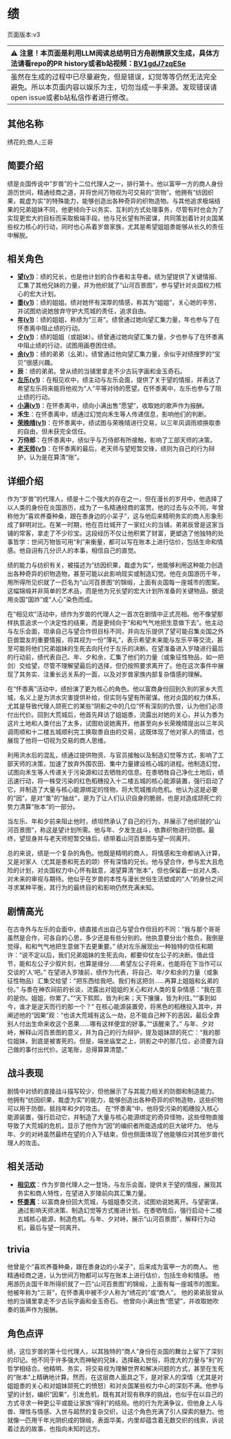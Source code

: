 # 绩
页面版本:v3
 

| :warning: 注意！本页面是利用LLM阅读总结明日方舟剧情原文生成，具体方法请看repo的PR history或者b站视频：[BV1gdJ7zqESe](https://www.bilibili.com/video/BV1gdJ7zqESe/)         |
|:----------------------------|
| 虽然在生成的过程中已尽量避免，但是错误，幻觉等等仍然无法完全避免。所以本页面内容以娱乐为主，切勿当成一手来源。发现错误请open issue或者b站私信作者进行修改。|



## 其他名称
绣花的;商人;三哥
## 简要介绍
绩是炎国传说中“岁兽”的十二位代理人之一，排行第十。他以富甲一方的商人身份游历世间，精通经商之道，并将世间万物视为可交易的“货物”。他拥有“纺因织果，裁虚为实”的特殊能力，能够创造出各种奇异的织物造物。与其他追求极端结果的兄弟姐妹不同，他更倾向于以务实、互利的方式处理事务，尽管有时也会为了实现更宏大的目标而采取极端手段。他与兄长望有所密谋，共同策划着针对炎国某些权力核心的行动，同时也心系着岁兽家族，尤其是希望姐姐黍能够从长久的责任中解脱。
## 相关角色
-   **[望](extended_char_wang.md)([v1](../chars/extended_char_wang.md))**：绩的兄长，也是他计划的合作者和主导者。绩为望提供了关键情报、汇集了其他兄妹的力量，并为他织就了“山河百景图”，参与望针对炎国权力核心的宏大计划。
-   **[黍](char_2025_shu.md)([v1](../chars/char_2025_shu.md))**：绩的姐姐。绩对她怀有深厚的情感，称其为“姐姐”，关心她的辛劳，并试图劝说她放弃守护大荒城的责任，追求自由。
-   **[年](char_2014_nian.md)([v1](../chars/char_2014_nian.md))**：绩的姐姐，称绩为“三哥”。绩曾通过她向望汇集力量，年也参与了在怀黍离中阻止绩的行动。
-   **[夕](char_2015_dusk.md)([v1](../chars/char_2015_dusk.md))**：绩的姐姐（或姐妹）。绩曾通过她向望汇集力量，夕也参与了在怀黍离中阻止绩的行动，试图用画卷困住绩。
-   **[余](char_2026_yu.md)([v1](../chars/char_2026_yu.md))**：绩的弟弟（幺弟）。绩曾通过他向望汇集力量，余似乎对绩搜罗的“宝贝”很感兴趣。
-   **辰**：绩的弟弟。曾从绩的当铺里拿走不少古玩字画和金玉奇石。
-   **[左乐](char_4121_zuole.md)([v1](../chars/char_4121_zuole.md))**：在相见欢中，绩主动与左乐会面，提供了关于望的情报，并表达了希望左乐将来能将他视为“人”平等对待的愿望。在怀黍离中，左乐也参与了阻止绩的行动。
-   **[小满](char_4122_grabds.md)([v1](../chars/char_4122_grabds.md))**：在怀黍离中，绩向小满出售“愿望”，收取她的歌声作为报酬。
-   **禾生**：在怀黍离中，绩通过幻觉向禾生等人传递信息，影响他们的判断。
-   **[荣晚晴](extended_char_rong_wan_qing.md)([v1](../chars/extended_char_rong_wan_qing.md))**：在怀黍离中，绩试图与荣晚晴进行交易，以三年风调雨顺换取黍的自由，但未获完全信任。
-   **万侍郎**：在怀黍离中，绩似乎与万侍郎有所接触，影响了工部天师的决策。
-   **[老天师](extended_char_lao_tian_shi.md)([v1](../chars/extended_char_712d33.md))**：在怀黍离的最后，老天师与望短暂交锋，绩则为自己的行为辩护，认为是在算清“账”。
## 详细介绍
作为“岁兽”的代理人，绩是十二个强大的存在之一，但在漫长的岁月中，他选择了以人类的身份在炎国游历，成为了一名精通经商的富贾。他的过去与众不同，年曾称他为“喜欢养蚕种桑，跟在黍身边的小呆子”，这与他后来精明务实的商人形象形成了鲜明对比。在某一时期，他在百灶城开了一家红火的当铺，弟弟辰曾是这家当铺的常客，拿走了不少珍宝。这段经历不仅让他积累了财富，更塑造了他独特的处事哲学：世间万物皆可用“利”来衡量，都可以写在账本上进行估价，包括生命和情感。他自诩有几分识人的本事，相信自己的直觉。

绩的能力与纺织有关，被描述为“纺因织果，裁虚为实”，他能够利用这种能力创造出各种奇异的织物造物，甚至可能以此影响现实或制造幻觉。他在炎国游历千年，用所得所见织就了一匹名为“山河百景图”的锦缎，上面有炎国每一座城市的图案。这幅锦缎并非简单的艺术品，而是他为兄长望的宏大计划所准备的关键物品，据说用炎国“国祚”或“人心”染色而成。

在“相见欢”活动中，绩作为岁兽的代理人之一首次在剧情中正式亮相。他不像望那样执意追求一个决定性的结果，而是更倾向于“和和气气地把生意做下去”。他主动与左乐会面，坦承自己与望合作但目标不同，并向左乐提供了望可能召集炎国之外巨兽盟友的重要情报，将其视为一份“薄礼”，表示希望未来能与左乐平等交流，甚至可能将他们兄弟姐妹的生死去向托付于左乐的决断。在望准备进入岁陵进行最后的行动前，绩代表自己、年、夕和余，汇集了他们的力量（或象征性物品，如一把剑）交给望，尽管不理解望最后的选择，但仍按照要求离开了。他在这次事件中展现了其务实、注重长远关系的一面，以及对岁兽家族内部复杂情感的理解。

在“怀黍离”活动中，绩扮演了更为核心的角色。他以富商身份回到久别的家乡大荒城，名义上是为洪水灾害提供补给，但实则与望有所密谋。他对炎国的权力体系，尤其是导致代理人颉死亡的某些“阴影之中的几位”怀有深刻的仇恨，认为他们必须付出代价。回到大荒城后，他首先拜访了姐姐黍，流露出对她的关心，并认为黍为这片土地和人类付出了太多，试图劝说她离开。他甚至向乡长荣晚晴提出以三年风调雨顺和十二楼五城顺利完工换取黍自由的交易，这既体现了他对家人的情谊，也展现了他将一切视为交易的商人思维。

利用洪水后的混乱，绩通过提供物资、与官员接触以及制造幻觉等方式，影响了工部天师的决策，加速了放弃外围农田、集中力量建设核心城的进程。他制造幻觉，试图向禾生等人传递关于污染源和过去牺牲的信息。在黍牺牲自己净化土地后，绩迅速行动，将一株受污染的红色稻穗投入十二楼五城的核心能源装置，强行启动了它，并制造了大量与核心能源绑定的怪物，将大荒城推向危机。他认为这是必要的“因”，是对“茧”的“抽丝”，是为了让人们认识自身的脆弱，也是对造成颉死亡的势力清算“账本”的一部分。

当左乐、年和夕前来阻止他时，绩坦然承认了自己的行为，并展示了他织就的“山河百景图”，称这是望计划所需。他与年、夕发生战斗，依靠织物进行防御。最终，望现身并与老天师短暂交锋后，绩带着山河百景图与望一同离开。

总的来说，绩是一个复杂的角色。他既是精明的商人，将情感和生命都纳入计算，又是对家人（尤其是黍和死去的颉）怀有深情的兄长。他与望合作，参与宏大且危险的计划，对炎国权力中心怀有敌意，渴望算清“账本”，但也保留着一丝对人类、对未来的审视与期待。他似乎在岁兽的本性与漫长世俗生活塑成的“人”的身份之间寻求某种平衡，其行为的最终目的和影响仍然充满未知。
## 剧情高光
在古寺外与左乐的会面中，绩直接点出自己与望合作但目的不同：“我与那个哥哥虽然是合作，可各自的心思，多少还是有些分别的。他执意要分出个胜负，我倒是觉得，和和气气地把生意做下去更重要。”
绩对左乐展现出一种独特的信任和期许：“说不定以后，我们兄弟姐妹的生死去向，都要仰仗左公子的决断。值此佳节，能和左公子少叙片刻，也算是缘分......希望左公子将来，也能将在下当作可以交谈的‘人’吧。”
在望进入岁陵前，绩作为代表，将自己、年/夕和余的力量（或象征性物品）汇集交给望：“把东西给我吧。我们有这把剑......再算上姐姐和幺弟的份。”
与黍在神农祠前的长谈，流露出对姐姐的关心和对人类的复杂情感：“我在意的是你。姐姐，你累了。”“天下熙熙，皆为利来；天下攘攘，皆为利往。”“事到如今，谁才是逆天而行的那一个？”
在核心能源装置旁，将黑色的稻穗投入其中，并阐述他的“因果”观：“也该大荒城有这么一劫，总不能自己种下的恶因，最后全靠别人付出生命来收这个恶果......哪有这样便宜的好事。”“该醒来了。”
与年、夕对峙，解释山河百景图的意义，并为自己的行为辩护，提及姐妹颉的死亡：“我的那位姐妹，到底是被害死的。但是，端坐庙堂之上，阴影之中的那几位，必须要为自己做的事付出代价。这笔账，总得算算清楚。”
## 战斗表现
剧情中对绩的直接战斗描写较少，但他展示了与其能力相关的防御和制造能力。
他拥有“纺因织果，裁虚为实”的能力，能够创造出各种奇异的织物造物，这些织物可以用于防御，抵挡年和夕的攻击。
在“怀黍离”中，他将受污染的稻穗投入核心能源装置，强行启动它，并制造了大量与核心能源绑定的奇异怪物，这些怪物直接导致了大荒城的危机，显示了他作为“因”的编织者所能造成的巨大破坏力。
他与年、夕的对峙虽然最终在望的介入下结束，但也侧面体现了他能够应对其他岁兽代理人的攻击。
## 相关活动
-   **[相见欢](../stories/act40side.md)**：作为岁兽代理人之一登场，与左乐会面，提供关于望的情报，展现其务实和商人特性，在望进入岁陵前向其汇集力量。
-   **[怀黍离](../stories/act31side.md)**：以富商身份回大荒城，与姐姐黍交流，试图劝说她离开。与望密谋，通过影响天师决策、制造幻觉等方式推进计划。在黍牺牲后，强行启动十二楼五城核心能源，制造危机。与年、夕对峙，展示“山河百景图”，解释行为动机，最后与望一同离开。
## trivia
他曾是个“喜欢养蚕种桑，跟在黍身边的小呆子”，后来成为富甲一方的商人。
他精通经商之道，认为世间万物都可以写在账本上进行估价，包括生命和情感。
他用游历炎国千年所得织就了一匹“山河百景图”的锦缎，上面有每一座城市的图案。
他被年称为“三哥”，在怀黍离中被不少人称为“绣花的”或“商人”。
他的弟弟辰曾从他的当铺里拿走不少古玩字画和金玉奇石。
他曾向小满出售“愿望”，并收取她吹奏的笛声作为报酬。
## 角色点评
绩，这位岁兽的第十位代理人，以其独特的“商人”身份在炎国的舞台上留下了深刻的印记。他不同于许多强大而神秘的兄妹，选择融入世俗，将庞大的力量与“利”的哲学相结合。他精明、务实，将交易视为理解世界和解决问题的方式，甚至在生死的“账本”上精确地计算。然而，在这层商人面具之下，是对家人的深情（尤其是对姐姐黍的关心和对姐妹颉死亡的愤怒）和对炎国某些权力中心的深刻不满。他参与望的计划，编织“因果”，引发危机，既有其对现有秩序的挑战，也似乎在以自己的方式寻求一种更公平或能让家族“得利”的结局。他的行为充满争议，但他身上人与兽、理性与情感、入世与超然的复杂交织，让这个角色充满了引人探索的魅力。他就像一匹用千年光阴织成的锦缎，表面华美，内里却蕴含着无数交织的线索，诉说着过去的故事，也指向未知的远方。